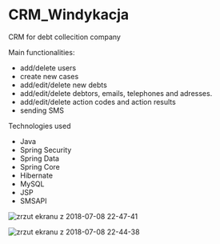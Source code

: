 # CRM_Windykacja

CRM for debt collecition company

Main functionalities:
- add/delete users
- create new cases
- add/edit/delete new debts
- add/edit/delete debtors, emails, telephones and adresses.
- add/edit/delete action codes and action results
- sending SMS


Technologies used
- Java
- Spring Security
- Spring Data
- Spring Core 
- Hibernate
- MySQL
- JSP
- SMSAPI

![zrzut ekranu z 2018-07-08 22-47-41](https://user-images.githubusercontent.com/40527420/42423851-ae1b9be0-8301-11e8-8822-716c9e3c4ed3.png)

![zrzut ekranu z 2018-07-08 22-44-38](https://user-images.githubusercontent.com/40527420/42423867-0cb1c71a-8302-11e8-9d1b-f2c11be76034.png)
